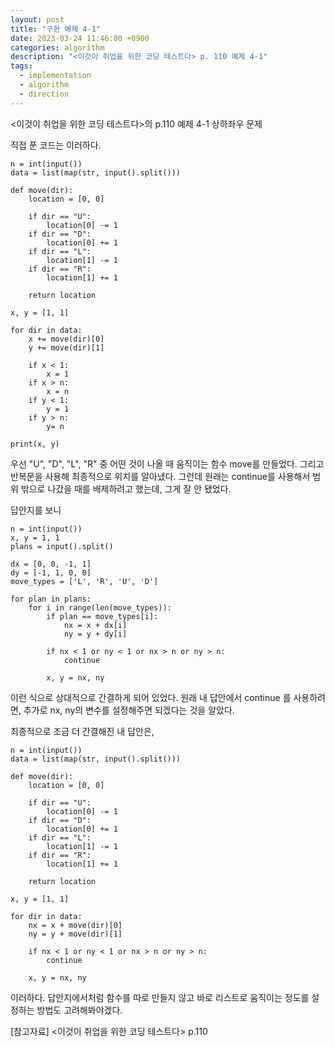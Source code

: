 ```yaml
---
layout: post
title: "구현 예제 4-1"
date: 2023-03-24 11:46:00 +0900
categories: algorithm
description: "<이것이 취업을 위한 코딩 테스트다> p. 110 예제 4-1"
tags:
  - implementation
  - algorithm
  - direction
---
```

<이것이 취업을 위한 코딩 테스트다>의 p.110 예제 4-1 상하좌우 문제

직접 푼 코드는 이러하다.

```(python)
n = int(input())
data = list(map(str, input().split()))

def move(dir):
    location = [0, 0]
    
    if dir == "U":
        location[0] -= 1
    if dir == "D":
        location[0] += 1
    if dir == "L":
        location[1] -= 1
    if dir == "R":
        location[1] += 1

    return location

x, y = [1, 1]

for dir in data:
    x += move(dir)[0]
    y += move(dir)[1]

    if x < 1:
        x = 1
    if x > n:
        x = n
    if y < 1:
        y = 1
    if y > n:
        y= n

print(x, y)
```

우선 "U", "D", "L", "R" 중 어떤 것이 나올 때 움직이는 함수 move를 만들었다. 그리고 반복문을 사용해 최종적으로 위치를 알아냈다. 그런데 원래는 continue를 사용해서 범위 밖으로 나갔을 때를 배제하려고 했는데, 그게 잘 안 됐었다.

답안지를 보니

```(python)
n = int(input())
x, y = 1, 1
plans = input().split()

dx = [0, 0, -1, 1]
dy = [-1, 1, 0, 0]
move_types = ['L', 'R', 'U', 'D']

for plan in plans:
    for i in range(len(move_types)):
        if plan == move_types[i]:
            nx = x + dx[i]
            ny = y + dy[i]
        
        if nx < 1 or ny < 1 or nx > n or ny > n:
            continue

        x, y = nx, ny
```

이런 식으로 상대적으로 간결하게 되어 있었다. 원래 내 답안에서 continue 를 사용하려면, 추가로 nx, ny의 변수를 설정해주면 되겠다는 것을 알았다.

최종적으로 조금 더 간결해진 내 답안은,

```(python)
n = int(input())
data = list(map(str, input().split()))

def move(dir):
    location = [0, 0]
    
    if dir == "U":
        location[0] -= 1
    if dir == "D":
        location[0] += 1
    if dir == "L":
        location[1] -= 1
    if dir == "R":
        location[1] += 1

    return location

x, y = [1, 1]

for dir in data:
    nx = x + move(dir)[0]
    ny = y + move(dir)[1]

    if nx < 1 or ny < 1 or nx > n or ny > n:
        continue

    x, y = nx, ny
```

이러하다. 답안지에서처럼 함수를 따로 만들지 않고 바로 리스트로 움직이는 정도를 설정하는 방법도 고려해봐야겠다.





[참고자료]
<이것이 취업을 위한 코딩 테스트다> p.110
